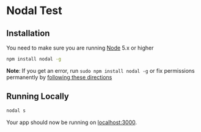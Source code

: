 # Nodal Test

## Installation

You need to make sure you are running [Node](https://nodejs.org) 5.x or higher

```sh
npm install nodal -g
```

**Note**: If you get an error, run `sudo npm install nodal -g` or fix permissions permanently by [following these directions](https://docs.npmjs.com/getting-started/fixing-npm-permissions)

## Running Locally

```sh
nodal s
```

Your app should now be running on [localhost:3000](http://localhost:3000/).
